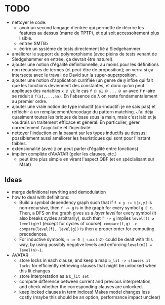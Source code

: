 # TODO

- nettoyer le code.
  * avoir un second langage d'entrée qui permette de décrire les features
    au dessus (marre de TPTP), et qui soit accessoirement plus lisible.
  * entrée SMTlib
  * écrire un système de tests directement lié à Sledgehammer
- améliorer le support du polymorphisme (avec pleins de tests venant de
  Sledgehammer en entrée, ça devrait être naturel).
- ajouter une notion d'égalité définitionnelle, au moins pour les
  définitions non récursives de termes (et peut-être de proposition); on
  verra si ça intersecte avec le travail de David sur la
  super-superposition.
- ajouter une notion d'application currifiée (un genre de `@` infixe
  qui fait que les fonctions deviennent des constantes, et donc qu'on
  peut appliques des variables `x @ y`);
  le cas `f @ a1 @ ... @ an` avec `f` n-aire se réduit à `f(a1,...,an)`.
  En l'absence de λ on reste fondamentalement au premier ordre.
- ajouter une vraie notion de type inductif (co-inductif: je ne sais
  pas) et réfléchir à un remplacement/encodage du pattern matching. J'ai déjà
  quasiment toutes les briques de base sous la main, mais c'est laid
  et je voudrais un traitement efficace et général. En particulier,
  gérer correctement l'acyclicité et l'injectivité.
- nettoyer l'induction en la basant sur les types inductifs au dessus;
  possiblement aussi améliorer les heuristiques qui sont pour l'instant
  faibles.
- extensionalité (avec `@` on peut parler d'égalité entre fonctions)
- implèm complète d'AVATAR (geler les clauses, etc.)
  * peut être plus simple en virant l'aspect QBF (et en spécialisant sur Msat)

## Ideas

- merge definitional rewriting and demodulation
- how to deal with definitions:
  * Build a symbol dependency graph such that if `f x y := t[x,y]` is non-recursive,
    then `f -> g` is in the graph for every symbol `g ∈ t`. Then, a DFS on
    the graph gives us a _layer level_ for every symbol (it also breaks
    cycles arbitrarily), such that `f -> g` implies `level(f) ≥ level(g)+1`
    (except for cycles of course).
    `compare(f,g) -> compare(level(f), level(g))` is then a proper order for
    computing precedences.
  * For inductive symbols, `n := 0 | succ(n2)` could be dealt with this way,
    by using possibly negative levels and enforcing `level(n2) = level(n)-1`.
- AVATAR:
  * store locks in each clause, and keep a map `b_lit -> clauses it locks`
    for efficiently retrieving clauses that might be unlocked when this lit
    changes
  * store interpretation as a `b_lit set`
  * compute difference between current and previous interpretation, and
    check whether the corresponding clauses are unlocked.
  * keep locked clauses in term indices! Makes model changes less costly
    (maybe this should be an option, performance impact unclear)

